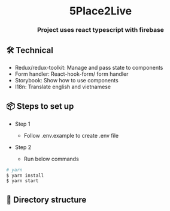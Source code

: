 <h1 align="center">5Place2Live</h1>
<h3 align="center">Project uses react typescript with firebase</h3>

## 🛠️ Technical

- Redux/redux-toolkit: Manage and pass state to components
- Form handler: React-hook-form/ form handler
- Storybook: Show how to use components
- I18n: Translate english and vietnamese

## 📦 Steps to set up

- Step 1

  - Follow .env.example to create .env file

- Step 2

  - Run below commands

```bash
# yarn
$ yarn install
$ yarn start
```

## 📁 Directory structure
